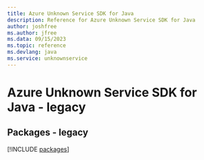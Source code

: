 ```yaml
---
title: Azure Unknown Service SDK for Java
description: Reference for Azure Unknown Service SDK for Java
author: joshfree
ms.author: jfree
ms.data: 09/15/2023
ms.topic: reference
ms.devlang: java
ms.service: unknownservice
---
```

# Azure Unknown Service SDK for Java - legacy
## Packages - legacy
[!INCLUDE [packages](unknown-service-index.md)]